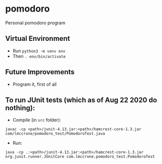 # pomodoro
Personal pomodoro program

## Virtual Environment
* Run `python3 -m venv env`
* Then `. env/bin/activate`

## Future Improvements
* Program it, first of all

## To run JUnit tests (which as of Aug 22 2020 do nothing):
* Compile (in `src` folder):
```
javac -cp <path>/junit-4.13.jar:<path>/hamcrest-core-1.3.jar com/lmccrone/pomodoro_test/PomodoroTest.java
```
* Run:
```
java -cp .:<path>/junit-4.13.jar:<path>/hamcrest-core-1.3.jar org.junit.runner.JUnitCore com.lmccrone.pomodoro_test.PomodoroTest
```
